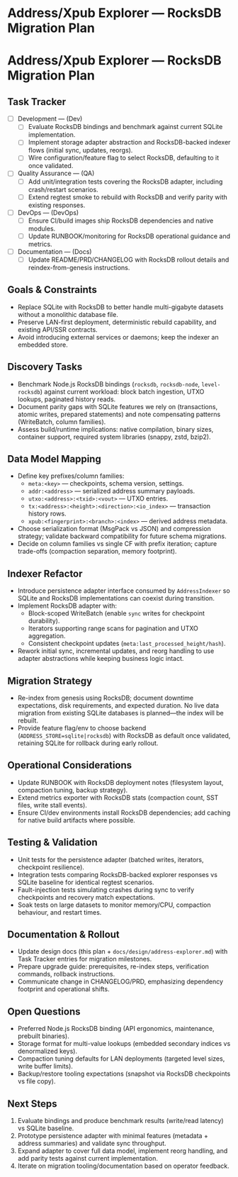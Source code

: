 # Address/Xpub Explorer — RocksDB Migration Plan

# Address/Xpub Explorer — RocksDB Migration Plan

## Task Tracker
- [ ] Development — (Dev)
  - [ ] Evaluate RocksDB bindings and benchmark against current SQLite implementation.
  - [ ] Implement storage adapter abstraction and RocksDB-backed indexer flows (initial sync, updates, reorgs).
  - [ ] Wire configuration/feature flag to select RocksDB, defaulting to it once validated.
- [ ] Quality Assurance — (QA)
  - [ ] Add unit/integration tests covering the RocksDB adapter, including crash/restart scenarios.
  - [ ] Extend regtest smoke to rebuild with RocksDB and verify parity with existing responses.
- [ ] DevOps — (DevOps)
  - [ ] Ensure CI/build images ship RocksDB dependencies and native modules.
  - [ ] Update RUNBOOK/monitoring for RocksDB operational guidance and metrics.
- [ ] Documentation — (Docs)
  - [ ] Update README/PRD/CHANGELOG with RocksDB rollout details and reindex-from-genesis instructions.

## Goals & Constraints
- Replace SQLite with RocksDB to better handle multi-gigabyte datasets without a monolithic database file.
- Preserve LAN-first deployment, deterministic rebuild capability, and existing API/SSR contracts.
- Avoid introducing external services or daemons; keep the indexer an embedded store.

## Discovery Tasks
- Benchmark Node.js RocksDB bindings (`rocksdb`, `rocksdb-node`, `level-rocksdb`) against current workload: block batch ingestion, UTXO lookups, paginated history reads.
- Document parity gaps with SQLite features we rely on (transactions, atomic writes, prepared statements) and note compensating patterns (WriteBatch, column families).
- Assess build/runtime implications: native compilation, binary sizes, container support, required system libraries (snappy, zstd, bzip2).

## Data Model Mapping
- Define key prefixes/column families:
  - `meta:<key>` — checkpoints, schema version, settings.
  - `addr:<address>` — serialized address summary payloads.
  - `utxo:<address>:<txid>:<vout>` — UTXO entries.
  - `tx:<address>:<height>:<direction>:<io_index>` — transaction history rows.
  - `xpub:<fingerprint>:<branch>:<index>` — derived address metadata.
- Choose serialization format (MsgPack vs JSON) and compression strategy; validate backward compatibility for future schema migrations.
- Decide on column families vs single CF with prefix iteration; capture trade-offs (compaction separation, memory footprint).

## Indexer Refactor
- Introduce persistence adapter interface consumed by `AddressIndexer` so SQLite and RocksDB implementations can coexist during transition.
- Implement RocksDB adapter with:
  - Block-scoped WriteBatch (enable `sync` writes for checkpoint durability).
  - Iterators supporting range scans for pagination and UTXO aggregation.
  - Consistent checkpoint updates (`meta:last_processed_height/hash`).
- Rework initial sync, incremental updates, and reorg handling to use adapter abstractions while keeping business logic intact.

## Migration Strategy
- Re-index from genesis using RocksDB; document downtime expectations, disk requirements, and expected duration. No live data migration from existing SQLite databases is planned—the index will be rebuilt.
- Provide feature flag/env to choose backend (`ADDRESS_STORE=sqlite|rocksdb`) with RocksDB as default once validated, retaining SQLite for rollback during early rollout.

## Operational Considerations
- Update RUNBOOK with RocksDB deployment notes (filesystem layout, compaction tuning, backup strategy).
- Extend metrics exporter with RocksDB stats (compaction count, SST files, write stall events).
- Ensure CI/dev environments install RocksDB dependencies; add caching for native build artifacts where possible.

## Testing & Validation
- Unit tests for the persistence adapter (batched writes, iterators, checkpoint resilience).
- Integration tests comparing RocksDB-backed explorer responses vs SQLite baseline for identical regtest scenarios.
- Fault-injection tests simulating crashes during sync to verify checkpoints and recovery match expectations.
- Soak tests on large datasets to monitor memory/CPU, compaction behaviour, and restart times.

## Documentation & Rollout
- Update design docs (this plan + `docs/design/address-explorer.md`) with Task Tracker entries for migration milestones.
- Prepare upgrade guide: prerequisites, re-index steps, verification commands, rollback instructions.
- Communicate change in CHANGELOG/PRD, emphasizing dependency footprint and operational shifts.

## Open Questions
- Preferred Node.js RocksDB binding (API ergonomics, maintenance, prebuilt binaries).
- Storage format for multi-value lookups (embedded secondary indices vs denormalized keys).
- Compaction tuning defaults for LAN deployments (targeted level sizes, write buffer limits).
- Backup/restore tooling expectations (snapshot via RocksDB checkpoints vs file copy).

## Next Steps
1. Evaluate bindings and produce benchmark results (write/read latency) vs SQLite baseline.
2. Prototype persistence adapter with minimal features (metadata + address summaries) and validate sync throughput.
3. Expand adapter to cover full data model, implement reorg handling, and add parity tests against current implementation.
4. Iterate on migration tooling/documentation based on operator feedback.
